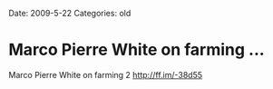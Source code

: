 Date: 2009-5-22
Categories: old

# Marco Pierre White on farming ...

Marco Pierre White on farming 2 <a href="http://ff.im/-38d55" rel="nofollow">http://ff.im/-38d55</a>
